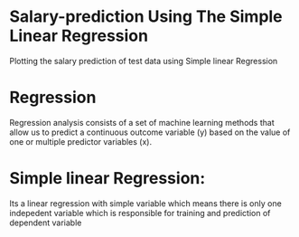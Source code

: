 # Salary-prediction Using The Simple Linear Regression
Plotting the salary prediction of test data using Simple linear Regression 
# Regression
Regression analysis consists of a set of machine learning methods that allow us to predict a continuous outcome variable (y) based on the value of one or multiple predictor variables (x).
# Simple linear Regression: 
Its a linear regression with simple variable which means there is only one indepedent variable which is responsible for training and prediction of dependent variable
